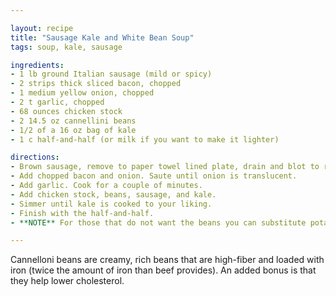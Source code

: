 ```yaml
---

layout: recipe
title: "Sausage Kale and White Bean Soup"
tags: soup, kale, sausage

ingredients:
- 1 lb ground Italian sausage (mild or spicy)
- 2 strips thick sliced bacon, chopped
- 1 medium yellow onion, chopped
- 2 t garlic, chopped
- 68 ounces chicken stock
- 2 14.5 oz cannellini beans
- 1/2 of a 16 oz bag of kale
- 1 c half-and-half (or milk if you want to make it lighter)

directions:
- Brown sausage, remove to paper towel lined plate, drain and blot to remove excess grease. Remove any remaining sausage grease.
- Add chopped bacon and onion. Saute until onion is translucent.
- Add garlic. Cook for a couple of minutes.
- Add chicken stock, beans, sausage, and kale.
- Simmer until kale is cooked to your liking.
- Finish with the half-and-half.
- **NOTE** For those that do not want the beans you can substitute potatoes.

---
```


Cannelloni beans are creamy, rich beans that are high-fiber and loaded with iron (twice the amount of iron than beef provides). An added bonus is that they help lower cholesterol.